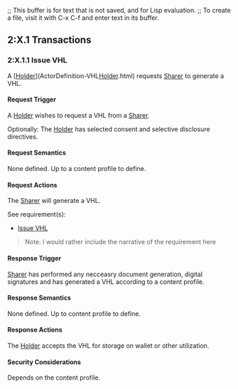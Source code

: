 ;; This buffer is for text that is not saved, and for Lisp evaluation.
;; To create a file, visit it with C-x C-f and enter text in its buffer.

## 2:X.1 Transactions

### 2:X.1.1 Issue VHL

A [[Holder](ActorDefinition-VHLHolder.Html)](ActorDefinition-VHL[Holder](ActorDefinition-VHLHolder.Html).html) requests  [Sharer](ActorDefinition-VHLSharer.html) to generate a VHL.

 
 
#### Request Trigger
A [Holder](ActorDefinition-VHLHolder.Html) wishes to request a VHL from a [Sharer](ActorDefinition-VHLSharer.Html).

Optionally: The [Holder](ActorDefinition-VHLHolder.html) has selected consent and selective disclosure directives. 
#### Request Semantics
None defined. Up to a content profile to define.
#### Request Actions 
The [Sharer](ActorDefinition-VHLSharer.html) will generate a VHL.

See requirement(s):
* [Issue VHL](Requirements-IssueVHL.html)

> Note: I would rather include the narrative of the requirement here

#### Response Trigger
[Sharer](ActorDefinition-VHLSharer.Html) has performed any necceasry document generation, digital signatures and has generated a VHL according to a content profile.
#### Response Semantics
None defined. Up to content profile to define.
#### Response Actions
The [Holder](ActorDefinition-VHLHolder.Html) accepts the VHL for storage on wallet or other utilization.
#### Security Considerations 
Depends on the content profile.






